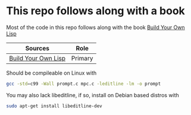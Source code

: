 # This repo follows along with a book

Most of the code in this repo follows along with the book [Build Your Own Lisp](http://buildyourownlisp.com/contents)

Sources | Role
--------|-------
[Build Your Own Lisp](http://buildyourownlisp.com/contents) | Primary


Should be compileable on Linux with
```bash
gcc -std=c99 -Wall prompt.c mpc.c -leditline -lm -o prompt
```

You may also lack libeditline, if so, install on Debian based distros with
```bash
sudo apt-get install libeditline-dev
```
